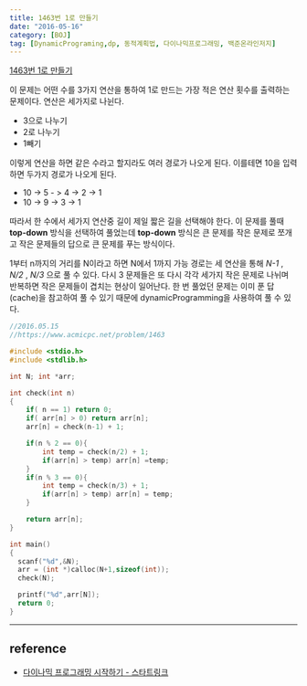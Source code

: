 ```yaml
---
title: 1463번 1로 만들기
date: "2016-05-16"
category: [BOJ]
tag: [DynamicPrograming,dp, 동적계획법, 다이나믹프로그래밍, 백준온라인저지]
---
```


[1463번 1로 만들기](https://www.acmicpc.net/problem/1463)

이 문제는 어떤 수를 3가지 연산을 통하여 1로 만드는 가장 적은 연산 횟수를 출력하는 문제이다. 연산은 세가지로 나뉜다.

- 3으로 나누기
- 2로 나누기
- 1빼기

이렇게 연산을 하면 같은 수라고 할지라도 여러 경로가 나오게 된다. 이를테면 10을 입력하면 두가지 경로가 나오게 된다.

- 10 -> 5 - > 4 -> 2 -> 1
- 10 -> 9 -> 3 -> 1

따라서 한 수에서 세가지 연산중 길이 제일 짧은 길을 선택해야 한다. 이 문제를 풀때 **top-down** 방식을 선택하여 풀었는데 **top-down** 방식은 큰 문제를 작은 문제로 쪼개고 작은 문제들의 답으로 큰 문제를 푸는 방식이다.

1부터 n까지의 거리를 N이라고 하면 N에서 1까지 가능 경로는 세 연산을 통해 *N-1* , *N/2* , *N/3* 으로 풀 수 있다. 다시 3 문제들은 또 다시 각각 세가지 작은 문제로 나뉘며 반복하면 작은 문제들이 겹치는 현상이 일어난다. 한 번 풀었던 문제는 이미 푼 답(cache)을 참고하여 풀 수 있기 때문에 dynamicProgramming을 사용하여 풀 수 있다.

```c
//2016.05.15
//https://www.acmicpc.net/problem/1463

#include <stdio.h>
#include <stdlib.h>

int N; int *arr;

int check(int n)
{
	if( n == 1) return 0;
	if( arr[n] > 0) return arr[n];
	arr[n] = check(n-1) + 1;

	if(n % 2 == 0){
		int temp = check(n/2) + 1;
		if(arr[n] > temp) arr[n] =temp;
	}
	if(n % 3 == 0){
		int temp = check(n/3) + 1;
		if(arr[n] > temp) arr[n] = temp;
	}

	return arr[n];
}

int main()
{
  scanf("%d",&N);
  arr = (int *)calloc(N+1,sizeof(int));
  check(N);

  printf("%d",arr[N]);
  return 0;
}
```

---

## reference

- [다이나믹 프로그래밍 시작하기 - 스타트링크](https://www.youtube.com/embed/0o2hF-To_6Q)
